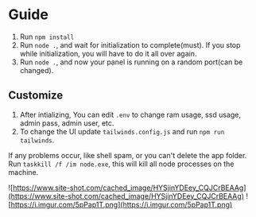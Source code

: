 # Guide

1. Run `npm install`
2. Run `node .`, and wait for initialization to complete(must). If you stop while initialization, you will have to do it all over again.
3. Run `node .`, and now your panel is running on a random port(can be changed).

## Customize

1. After intializing, You can edit `.env` to change ram usage, ssd usage, admin pass, admin user, etc.
2. To change the UI update `tailwinds.config.js` and run `npm run tailwinds`.

If any problems occur, like shell spam, or you can't delete the app folder. Run `taskkill /f /im node.exe`, this will kill all node processes on the machine.

![https://www.site-shot.com/cached_image/HYSjinYDEey_CQJCrBEAAg](https://www.site-shot.com/cached_image/HYSjinYDEey_CQJCrBEAAg)
![https://i.imgur.com/5pPap1T.png](https://i.imgur.com/5pPap1T.png)
